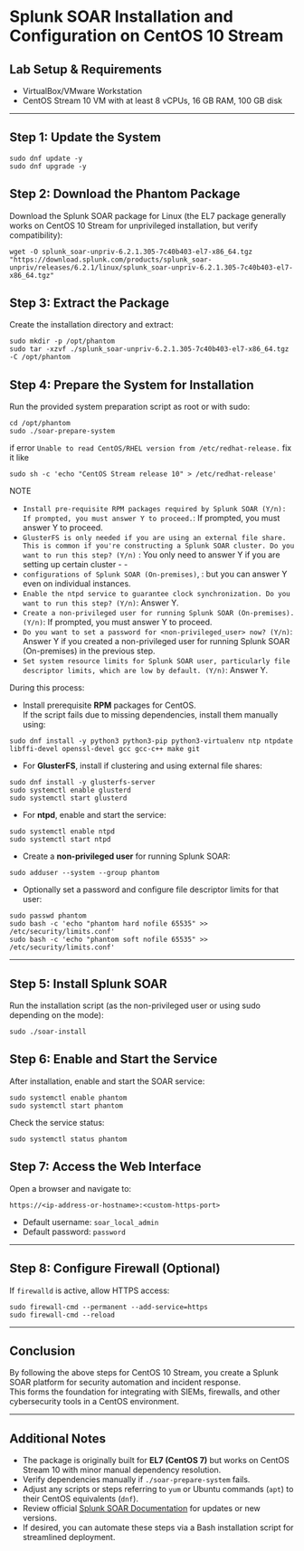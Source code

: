 # Splunk SOAR Installation and Configuration on CentOS 10 Stream

## Lab Setup & Requirements

- VirtualBox/VMware Workstation  
- CentOS Stream 10 VM with at least 8 vCPUs, 16 GB RAM, 100 GB disk  

---

## Step 1: Update the System
```
sudo dnf update -y
sudo dnf upgrade -y
```
## Step 2: Download the Phantom Package
Download the Splunk SOAR package for Linux (the EL7 package generally works on CentOS 10 Stream for unprivileged installation, but verify compatibility):
```
wget -O splunk_soar-unpriv-6.2.1.305-7c40b403-el7-x86_64.tgz "https://download.splunk.com/products/splunk_soar-unpriv/releases/6.2.1/linux/splunk_soar-unpriv-6.2.1.305-7c40b403-el7-x86_64.tgz"
```
## Step 3: Extract the Package
Create the installation directory and extract:
```
sudo mkdir -p /opt/phantom
sudo tar -xzvf ./splunk_soar-unpriv-6.2.1.305-7c40b403-el7-x86_64.tgz -C /opt/phantom
```
## Step 4: Prepare the System for Installation
Run the provided system preparation script as root or with sudo:
```
cd /opt/phantom
sudo ./soar-prepare-system
```
if error `Unable to read CentOS/RHEL version from /etc/redhat-release.` fix it like 
```
sudo sh -c 'echo "CentOS Stream release 10" > /etc/redhat-release'
```

NOTE
- `Install pre-requisite RPM packages required by Splunk SOAR (Y/n): If prompted, you must answer Y to proceed.`:  If prompted, you must answer Y to proceed.
- `GlusterFS is only needed if you are using an external file share. This is common if you're constructing a Splunk SOAR cluster. Do you want to run this step? (Y/n)` : You only need to answer Y if you are setting up certain cluster - -
- `configurations of Splunk SOAR (On-premises)`, : but you can answer Y even on individual instances.
- `Enable the ntpd service to guarantee clock synchronization. Do you want to run this step? (Y/n)`: Answer Y.
- `Create a non-privileged user for running Splunk SOAR (On-premises). (Y/n)`:  If prompted, you must answer Y to proceed.
- `Do you want to set a password for <non-privileged_user> now? (Y/n)`:  Answer Y if you created a non-privileged user for running Splunk SOAR (On-premises) in the previous step.
- `Set system resource limits for Splunk SOAR user, particularly file descriptor limits, which are low by default. (Y/n)`: Answer Y.

During this process:

- Install prerequisite **RPM** packages for CentOS.  
  If the script fails due to missing dependencies, install them manually using:
```
sudo dnf install -y python3 python3-pip python3-virtualenv ntp ntpdate
libffi-devel openssl-devel gcc gcc-c++ make git
```

- For **GlusterFS**, install if clustering and using external file shares:
```
sudo dnf install -y glusterfs-server
sudo systemctl enable glusterd
sudo systemctl start glusterd
```
- For **ntpd**, enable and start the service:
```
sudo systemctl enable ntpd
sudo systemctl start ntpd
```
- Create a **non-privileged user** for running Splunk SOAR:
```
sudo adduser --system --group phantom
```
- Optionally set a password and configure file descriptor limits for that user:
```
sudo passwd phantom
sudo bash -c 'echo "phantom hard nofile 65535" >> /etc/security/limits.conf'
sudo bash -c 'echo "phantom soft nofile 65535" >> /etc/security/limits.conf'
```
---

## Step 5: Install Splunk SOAR
Run the installation script (as the non-privileged user or using sudo depending on the mode):
```
sudo ./soar-install
```

## Step 6: Enable and Start the Service
After installation, enable and start the SOAR service:
```
sudo systemctl enable phantom
sudo systemctl start phantom
```
Check the service status:
```
sudo systemctl status phantom
```

## Step 7: Access the Web Interface
Open a browser and navigate to:
```
https://<ip-address-or-hostname>:<custom-https-port>
```

- Default username: `soar_local_admin`  
- Default password: `password`  

---

## Step 8: Configure Firewall (Optional)
If `firewalld` is active, allow HTTPS access:
```
sudo firewall-cmd --permanent --add-service=https
sudo firewall-cmd --reload
```

---

## Conclusion
By following the above steps for CentOS 10 Stream, you create a Splunk SOAR platform for security automation and incident response.  
This forms the foundation for integrating with SIEMs, firewalls, and other cybersecurity tools in a CentOS environment.

---

## Additional Notes
- The package is originally built for **EL7 (CentOS 7)** but works on CentOS Stream 10 with minor manual dependency resolution.  
- Verify dependencies manually if `./soar-prepare-system` fails.  
- Adjust any scripts or steps referring to `yum` or Ubuntu commands (`apt`) to their CentOS equivalents (`dnf`).  
- Review official [Splunk SOAR Documentation](https://docs.splunk.com/Documentation/SOAR) for updates or new versions.  
- If desired, you can automate these steps via a Bash installation script for streamlined deployment.
